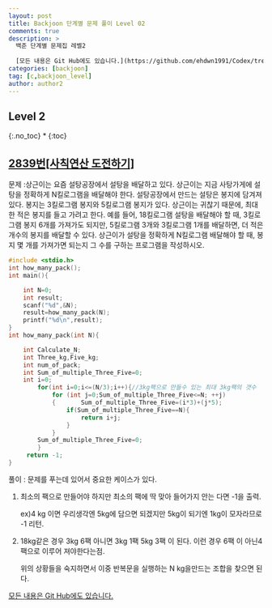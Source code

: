 ```yaml
---
layout: post
title: Backjoon 단계별 문제 풀이 Level 02
comments: true
description: >
  백준 단계별 문제집 레벨2
  
  [모든 내용은 Git Hub에도 있습니다.](https://github.com/ehdwn1991/Codex/tree/master/backjoon/Level_2)
categories: [backjoon]
tag: [c,backjoon_level]
author: author2
---
```

## Level 2
{:.no_toc}
* 
{:toc}

## [2839번[사칙연산 도전하기]](https://www.acmicpc.net/problem/2839)

문제 :상근이는 요즘 설탕공장에서 설탕을 배달하고 있다. 상근이는 지금 사탕가게에 설탕을 정확하게 N킬로그램을 배달해야 한다. 설탕공장에서 만드는 설탕은 봉지에 담겨져 있다. 봉지는 3킬로그램 봉지와 5킬로그램 봉지가 있다.
상근이는 귀찮기 때문에, 최대한 적은 봉지를 들고 가려고 한다. 예를 들어, 18킬로그램 설탕을 배달해야 할 때, 3킬로그램 봉지 6개를 가져가도 되지만, 5킬로그램 3개와 3킬로그램 1개를 배달하면, 더 적은 개수의 봉지를 배달할 수 있다.
상근이가 설탕을 정확하게 N킬로그램 배달해야 할 때, 봉지 몇 개를 가져가면 되는지 그 수를 구하는 프로그램을 작성하시오.

```c
#include <stdio.h>
int how_many_pack();
int main(){

	int N=0;
	int result;
	scanf("%d",&N);
	result=how_many_pack(N);
	printf("%d\n",result);	
}
int how_many_pack(int N){

	int Calculate_N;
	int Three_kg,Five_kg;
	int num_of_pack;
	int Sum_of_multiple_Three_Five=0;
	int i=0;
		for(int i=0;i<=(N/3);i++){//3kg팩으로 만들수 있는 최대 3kg팩의 갯수
			for (int j=0;Sum_of_multiple_Three_Five<=N; ++j)
			{		Sum_of_multiple_Three_Five=(i*3)+(j*5);
				if(Sum_of_multiple_Three_Five==N){
					return i+j;
				}
			}
		Sum_of_multiple_Three_Five=0;
		}
	 return -1;
}
```
풀이 : 문제를 푸는데 있어서 중요한 케이스가 있다.

1. 최소의 팩으로 만들어야 하지만 최소의 팩에 딱 맞아 들어가지 안는 다면 -1을 출력.  

   ex)4 kg 이면 우리생각엔 5kg에 담으면 되겠지만 5kg이 되기엔 1kg이 모자라므로 -1 리턴.  

2. 18kg같은 경우 3kg 6팩 아니면 3kg 1팩  5kg 3팩 이 된다. 이런 경우 6팩 이 아닌4팩으로 이루어 져야한다는점. 

   위의 상황들을 숙지하면서 이중 반복문을 실행하는 N kg을만드는 조합을 찾으면 된다. 



[모든 내용은 Git Hub에도 있습니다.](https://github.com/ehdwn1991/Codex/tree/master/backjoon/Level_2)